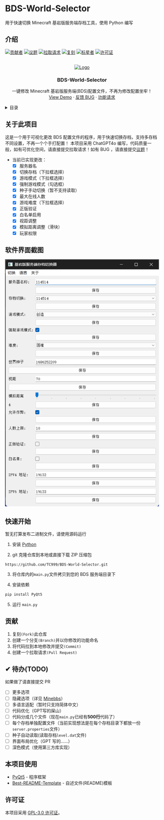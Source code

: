# BDS-World-Selector
用于快速切换 Minecraft 基岩版服务端存档工具，使用 Python 编写

## 介绍

<!-- Improved compatibility of back to top link: See: https://github.com/othneildrew/Best-README-Template/pull/73 -->
<a id="readme-top"></a>
<!--
*** Thanks for checking out the Best-README-Template. If you have a suggestion
*** that would make this better, please fork the repo and create a pull request
*** or simply open an issue with the tag "enhancement".
*** Don't forget to give the project a star!
*** Thanks again! Now go create something AMAZING! :D
-->



<!-- PROJECT SHIELDS -->
<!--
*** I'm using markdown "reference style" links for readability.
*** Reference links are enclosed in brackets [ ] instead of parentheses ( ).
*** See the bottom of this document for the declaration of the reference variables
*** for contributors-url, forks-url, etc. This is an optional, concise syntax you may use.
*** https://www.markdownguide.org/basic-syntax/#reference-style-links
-->
[![贡献者][contributors-shield]][contributors-url]
[![议题][issues-shield]][issues-url]
[![拉取请求][pull-requests-shield]][pull-requests-url]
[![复刻][forks-shield]][forks-url]
[![标星者][stars-shield]][stars-url]
[![许可证][license-shield]](LICENSE)


<!-- PROJECT LOGO -->
<br />
<div align="center">
  <a href="https://github.com/othneildrew/Best-README-Template">
    <img src="images/logo.png" alt="Logo" width="80" height="80">
  </a>

  <h3 align="center">BDS-World-Selector</h3>

  <p align="center">
    一键修改 Minecraft 基岩版服务端(BDS)配置文件，不再为修改配置坐牢！
    <!--
    <br />
    <a href="https://github.com/othneildrew/Best-README-Template"><strong>Explore the docs »</strong></a>
    <br />
    -->
    <br />
    <a href="https://github.com/othneildrew/Best-README-Template">View Demo</a>
    ·
    <a href="https://github.com/TC999/BDS-World-Selector/issues">反馈 BUG</a>
    ·
    <a href="https://github.com/TC999/BDS-World-Selector/issues">功能请求</a>
  </p>
</div>


<!-- TABLE OF CONTENTS -->
<details>
  <summary>目录</summary>
  <ol>
    <li>
      <a href="#关于此项目">关于此项目</a>
      <!--ul>
        <li><a href="#built-with">Built With</a></li>
      </ul>
      -->
    </li>
    <li>
      <a href="#快速开始">快速开始</a>
      <!---
      <ul>
        <li><a href="#prerequisites">Prerequisites</a></li>
        <li><a href="#installation">Installation</a></li>
      </ul>
      -->
    </li>
    <!---
    <li><a href="#usage">Usage</a></li>
    <li><a href="#roadmap">Roadmap</a></li>
    -->
    <li><a href="#贡献">贡献</a></li>
    <li><a href="#许可证">许可证</a></li>
    <!---
    <li><a href="#contact">Contact</a></li>
    <li><a href="#acknowledgments">Acknowledgments</a></li>
    -->
  </ol>
</details>



<!-- ABOUT THE PROJECT -->
## 关于此项目
这是一个用于可视化更改 BDS 配置文件的程序，用于快速切换存档，支持多存档不同设置，不再一个个手打配置！
本项目采用 ChatGPT4o 编写，代码质量一般，如有可优化空间，请直接提交拉取请求！如有 BUG ，请直接提交[议题][issues-url]！

- 当前已实现更改：
    - [x] 服务器名
    - [x] 切换存档（下拉框选择）
    - [x] 游戏模式（下拉框选择）
    - [x] 强制游戏模式（勾选框）
    - [x] 种子手动切换（暂不支持读取）
    - [x] 最大在线人数
    - [x] 游戏难度（下拉框选择）
    - [x] 正版验证
    - [x] 白名单启用
    - [x] 视距调整
    - [x] 模拟距离调整（滑块）
    - [x] 玩家权限

## 软件界面截图
![截图](doc/软件界面截图.png)

## 快速开始
暂无打算发布二进制文件，请使用源码运行

1. 安装 [Python](https://www.python.org)

2. git 克隆仓库到本地或直接下载 ZIP 压缩包
```
https://github.com/TC999/BDS-World-Selector.git
```

3. 将仓库内的`main.py`文件拷贝到您的 BDS 服务端目录下

4. 安装依赖
```python
pip install PyQt5
```

5. 运行 `main.py`

## 贡献
<!---
> [!IMPORTANT]
> 请提前设置GPG密钥，具体操作请查看[Github官方文档][github-doc-gpg-url]
-->
1. 复刻`(Fork)`此仓库
2. 创建一个分支`(Branch)`并以你修改的功能命名
3. 将代码拉到本地修改并提交`(Commit)`
4. 创建一个拉取请求`(Pull Request)`

## ✔ 待办(TODO)
如果做了请直接提交 PR
- [ ] 更多选项
- [ ] 隐藏选项（详见 [Minebbs](https://www.minebbs.com/threads/bedrock-dedicated-server-server-properties.1664/)）
- [ ] 多语言适配（暂时只支持简体中文）
- [ ] 代码优化（GPT写的屎山）
- [ ] 代码分成几个文件（现在`main.py`已经有**500行**代码了）
- [ ] 每个存档单独配置文件（当前实现想法是在每个存档目录下都放一份`server.properties`文件）
- [ ] 种子自动读取(读取存档`level.dat`文件)
- [ ] 界面布局优化（GPT 写的……）
- [ ] 深色模式（使用第三方库实现）

<!--
## 已知 BUG（打勾为已修复）
- [x] 端口更改不可用(无法读取，且会导致程序直接退出)
-->

## 本项目使用
- [PyQt5][PyQt5] - 程序框架
- [Best-README-Template][Best-README-Template] - 自述文件(README)模板

## 许可证
本项目采用 [GPL-3.0 许可证](LICENSE)。

[contributors-url]: https://github.com/TC999/BDS-World-Selector/graphs/contributors "贡献者"
[contributors-shield]: https://img.shields.io/github/contributors/TC999/BDS-World-Selector?style=flat&logoSize=auto&label=%E8%B4%A1%E7%8C%AE%E8%80%85

[issues-url]: https://github.com/TC999/BDS-World-Selector/issues "议题"
[issues-shield]: https://img.shields.io/github/issues/TC999/BDS-World-Selector?style=flat&logoSize=auto&label=%E8%AE%AE%E9%A2%98

[pull-requests-url]: https://github.com/TC999/BDS-World-Selector/pulls "拉取请求"
[pull-requests-shield]: https://img.shields.io/github/issues-pr/TC999/BDS-World-Selector?label=%E6%8B%89%E5%8F%96%E8%AF%B7%E6%B1%82

[forks-url]: https://github.com/TC999/BDS-World-Selector/fork "复刻"
[forks-shield]: https://img.shields.io/github/forks/TC999/BDS-World-Selector?style=flat&label=%E5%A4%8D%E5%88%BB%E6%95%B0

[stars-url]: https://github.com/TC999/BDS-World-Selector/stargazers "星标"
[stars-shield]:https://img.shields.io/github/stars/TC999/BDS-World-Selector?style=flat&logo=github&logoSize=auto&label=%E6%98%9F%E6%A0%87

[license-shield]: https://img.shields.io/github/license/TC999/BDS-World-Selector?style=flat&logoSize=auto&label=%E8%AE%B8%E5%8F%AF%E8%AF%81

[PyQt5]: https://pypi.org/project/PyQt5

[Best-README-Template]: https://github.com/othneildrew/Best-README-Template
